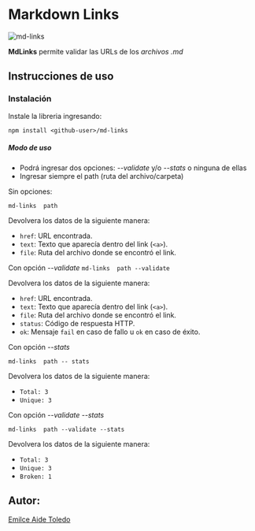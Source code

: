 # Markdown Links
![md-links](https://i.ibb.co/3yc2FSC/md-Links.png)

**MdLinks** permite  validar las URLs de los *archivos .md*


## Instrucciones de uso
### Instalación
Instale la libreria ingresando:


`npm install <github-user>/md-links`

##### Modo de uso
- Podrá ingresar dos opciones: *--validate* y/o *--stats* o ninguna de ellas
- Ingresar siempre el path (ruta del archivo/carpeta)

Sin opciones:

`md-links  path `

Devolvera los datos de la siguiente manera: 
* `href`: URL encontrada.
* `text`: Texto que aparecía dentro del link (`<a>`).
* `file`: Ruta del archivo donde se encontró el link.

Con opción *--validate*
`md-links  path --validate `

Devolvera los datos de la siguiente manera: 
* `href`: URL encontrada.
* `text`: Texto que aparecía dentro del link (`<a>`).
* `file`: Ruta del archivo donde se encontró el link.
* `status`: Código de respuesta HTTP.
* `ok`: Mensaje `fail` en caso de fallo u `ok` en caso de éxito.

Con opción *--stats*

`md-links  path -- stats `

Devolvera los datos de la siguiente manera:
* `Total: 3`
* `Unique: 3 `

Con opción *--validate --stats*

`md-links  path --validate --stats `

Devolvera los datos de la siguiente manera:
* `Total: 3`
* `Unique: 3 `
* `Broken: 1 `

## Autor: 
[Emilce Aide Toledo](https://github.com/Emilce-Aide-Toledo)